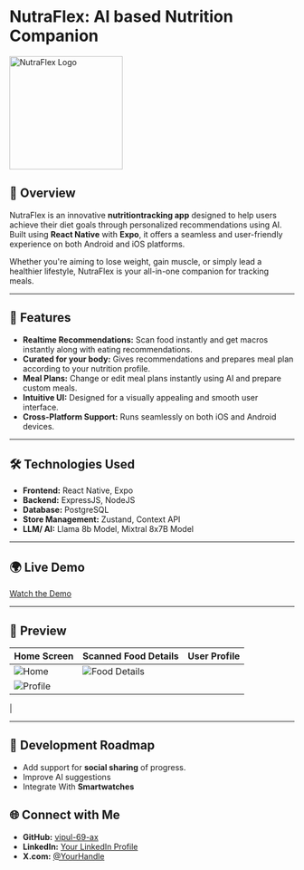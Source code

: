 # **NutraFlex: AI based Nutrition Companion**

<img src="https://github.com/user-attachments/assets/4d87e9e9-4005-47ea-a875-93289f03ef26" alt="NutraFlex Logo" width="200"/>  

## 🚀 **Overview**

NutraFlex is an innovative **nutritiontracking app** designed to help users achieve their diet goals through personalized recommendations using AI. Built using **React Native** with **Expo**, it offers a seamless and user-friendly experience on both Android and iOS platforms.

Whether you're aiming to lose weight, gain muscle, or simply lead a healthier lifestyle, NutraFlex is your all-in-one companion for tracking meals.

---

## 🌟 **Features**
- **Realtime Recommendations:** Scan food instantly and get macros instantly along with eating recommendations. 
- **Curated for your body:** Gives recommendations and prepares meal plan according to your nutrition profile.
- **Meal Plans:** Change or edit meal plans instantly using AI and prepare custom meals.
- **Intuitive UI:** Designed for a visually appealing and smooth user interface.
- **Cross-Platform Support:** Runs seamlessly on both iOS and Android devices.

---


## 🛠️ **Technologies Used**
- **Frontend:** React Native, Expo
- **Backend:** ExpressJS, NodeJS
- **Database:** PostgreSQL
- **Store Management:** Zustand, Context API
- **LLM/ AI:** Llama 8b Model, Mixtral 8x7B Model

---

## 🌍 **Live Demo**
[Watch the Demo](https://youtu.be/-oa-3I-O6jg)  

---

## 🎥 **Preview**

| Home Screen           | Scanned Food Details      | User Profile       |
|------------------------|------------------------|------------------------|
| ![Home](https://github.com/user-attachments/assets/da966cdf-0130-4260-920f-baeb692b4e64) | ![Food Details](https://github.com/user-attachments/assets/490fa21c-c8cc-4080-9e39-daf50854991d)
| ![Profile](https://github.com/user-attachments/assets/49a17268-335d-4d8c-9ac7-aa0f4d731331)
 |

---

## 🚧 **Development Roadmap**
- Add support for **social sharing** of progress.
- Improve AI suggestions
- Integrate With **Smartwatches**

## 🌐 **Connect with Me**
- **GitHub:** [vipul-69-ax](https://github.com/vipul-69-ax)
- **LinkedIn:** [Your LinkedIn Profile](https://linkedin.com/in/vipulsharma2004)
- **X.com:** [@YourHandle](https://x.com/VIPULSHARM91651)

